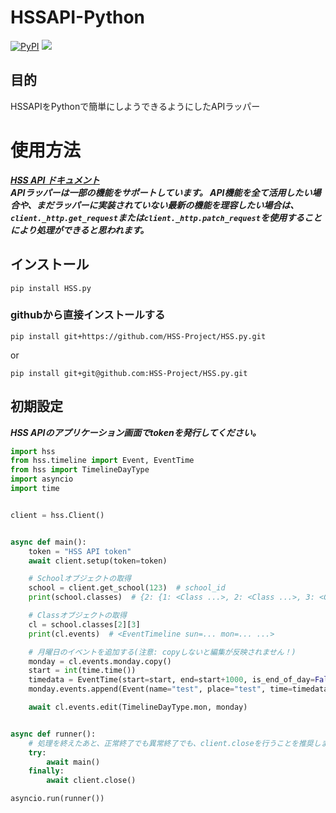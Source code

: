 # HSSAPI-Python  
[![PyPI](https://img.shields.io/badge/-Pypi-000.svg?logo=pypi&style=plastic)](https://pypi.org/project/HSS.py/) <img src="https://img.shields.io/badge/-Python-ffd700.svg?logo=python&style=plastic">
  
## 目的
HSSAPIをPythonで簡単にしようできるようにしたAPIラッパー

# 使用方法
***[HSS API ドキュメント](https://hss-dev-docs.aknet.tech/)***  
***APIラッパーは一部の機能をサポートしています。  API機能を全て活用したい場合や、まだラッパーに実装されていない最新の機能を理容したい場合は、`client._http.get_request`または`client._http.patch_request`を使用することにより処理ができると思われます。***  
## インストール
```
pip install HSS.py
```
### githubから直接インストールする
```
pip install git+https://github.com/HSS-Project/HSS.py.git
```
or 
```
pip install git+git@github.com:HSS-Project/HSS.py.git
```

## 初期設定
***HSS APIのアプリケーション画面でtokenを発行してください。***   
```py
import hss
from hss.timeline import Event, EventTime
from hss import TimelineDayType
import asyncio
import time


client = hss.Client()


async def main():
    token = "HSS API token"
    await client.setup(token=token)

    # Schoolオブジェクトの取得
    school = client.get_school(123)  # school_id
    print(school.classes)  # {2: {1: <Class ...>, 2: <Class ...>, 3: <Class ...>}}

    # Classオブジェクトの取得
    cl = school.classes[2][3]
    print(cl.events)  # <EventTimeline sun=... mon=... ...>

    # 月曜日のイベントを追加する(注意: copyしないと編集が反映されません！)
    monday = cl.events.monday.copy()
    start = int(time.time())
    timedata = EventTime(start=start, end=start+1000, is_end_of_day=False)  # 開始時間や終了時間の設定(秒単位)
    monday.events.append(Event(name="test", place="test", time=timedata))

    await cl.events.edit(TimelineDayType.mon, monday)


async def runner():
    # 処理を終えたあと、正常終了でも異常終了でも、client.closeを行うことを推奨します。
    try:
        await main()
    finally:
        await client.close()

asyncio.run(runner())
```
